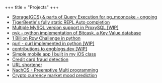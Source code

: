 +++
title = "Projects"
+++

* [Storage(GCS) & parts of Query Execution for pg_mooncake - ongoing](https://github.com/Mooncake-Labs/pg_mooncake/pulls?q=is%3Apr+author%3Araghunandanbhat+)
* [TigerBeetle's fully static REPL Auto completion](https://github.com/tigerbeetle/tigerbeetle/pull/2423)
* [Multiple MySQL version support in ProxySQL \[WIP\]](https://github.com/sysown/proxysql/pull/4784)
* [pyk - python implementation of Bitcask, a Key Value database](https://github.com/raghunandanbhat/pyk)
* [1 Billion Row Challenge in python](https://github.com/raghunandanbhat/1brc)
* [purl - curl implemented in python \[WIP\]](https://github.com/raghunandanbhat/pycurl)
* [contributions to engblogs.dev \[WIP\] ](https://github.com/ishan0102/engblogs)
* [Simple mobile app I built in my iOS class](https://github.com/raghunandanbhat/easy_hosuing)
* [Credit card fraud detection](https://github.com/raghunandanbhat/creditcard-fraud-detection)
* [URL shortener](https://github.com/raghunandanbhat/url-shortener)
* [NachOS - Preemptive Multi programming](https://github.com/raghunandanbhat/NachOS)
* [Crypto currency market mood prediction](https://github.com/raghunandanbhat/crypto_market_sentiment)
